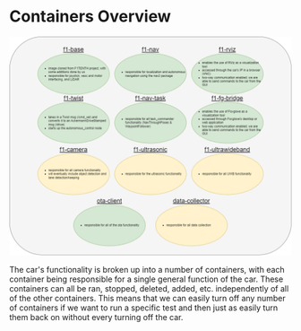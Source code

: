 # Containers Overview
![alt text](<../assets/pods overview diagram.png>)

The car's functionality is broken up into a number of containers, with each container being responsible for a single general function of the car. These containers can all be ran, stopped, deleted, added, etc. independently of all of the other containers. This means that we can easily turn off any number of containers if we want to run a specific test and then just as easily turn them back on without every turning off the car.